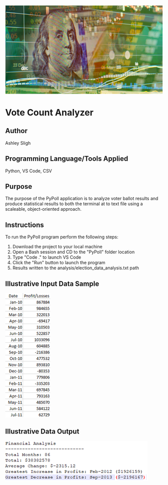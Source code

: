 ![Kickstart](Images/Franklin.png)

# Vote Count Analyzer

## Author

Ashley Sligh

## Programming Language/Tools Applied

Python, VS Code, CSV

## Purpose

The purpose of the PyPoll application is to analyze voter ballot results and produce statistical results to both the terminal at to text file using a scaleable, object-oriented approach.

## Instructions

To run the PyPoll program perform the following steps:
1) Download the project to your local machine
2) Open a Bash session and CD to the "PyPoll" folder location
3) Type "Code ." to launch VS Code
4) Click the "Run" button to launch the program
5) Results written to the analysis/election_data_analysis.txt path

## Illustrative Input Data Sample

![Kickstart](Images/DataInputSample.png)

## Illustrative Data Output

![Kickstart](Images/analysisOutput.png)
